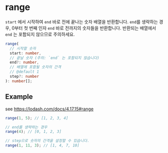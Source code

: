 # range

`start` 에서 시작하여 `end` 바로 전에 끝나는 숫자 배열을 반환합니다.
`end`를 생략하는 경우, 0부터 첫 번째 인자 `end` 바로 전까지의 숫자들을 반환합니다.
반환되는 배열에서 `end` 는 포함되지 않으므로 주의하세요.

```typescript
range(
  // 시작할 숫자
  start: number,
  // 끝날 숫자 (주의: `end` 는 포함되지 않습니다)
  end?: number,
  // 배열에 포함될 숫자의 간격
  // @default 1
  step?: number
): number[];
```

## Example

see https://lodash.com/docs/4.17.15#range

```typescript
range(1, 5); // [1, 2, 3, 4]

// end를 생략하는 경우
range(4); // [0, 1, 2, 3]

// step으로 숫자의 간격을 설정할 수 있습니다.
range(1, 11, 3); // [1, 4, 7, 10]
```
